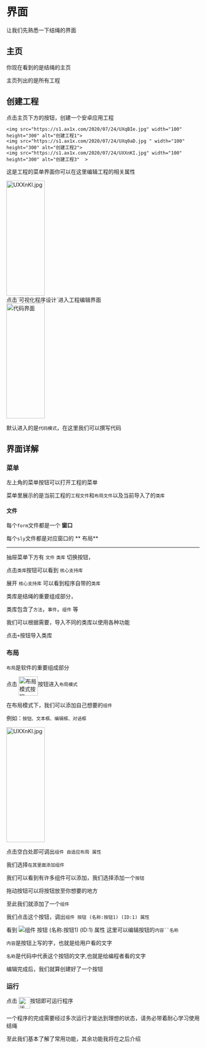 # 界面

让我们先熟悉一下结绳的界面

## 主页

你现在看到的是结绳的主页

主页列出的是所有工程

## 创建工程

点击主页下方的按钮，创建一个安卓应用工程

    <img src="https://s1.ax1x.com/2020/07/24/UXqBIe.jpg" width="100" height="300" alt="创建工程1">
    <img src="https://s1.ax1x.com/2020/07/24/UXq0aD.jpg " width="100" height="300" alt="创建工程2">
    <img src="https://s1.ax1x.com/2020/07/24/UXXnKI.jpg" width="100" height="300" alt="创建工程3"  >


这是工程的菜单界面你可以在这里编辑工程的相关属性

<img src="https://s1.ax1x.com/2020/07/24/UXjHtU.jpg" width="100" height="300" alt="UXXnKI.jpg" >

<br/>
点击`可视化程序设计`进入工程编辑界面
<br/>
<img src="https://s1.ax1x.com/2020/07/24/UXRy2F.jpg" width="100" height="300" alt="代码界面">

默认进入的是`代码模式`，在这里我们可以撰写代码

## 界面详解

### 菜单

左上角的菜单按钮可以打开工程的菜单

菜单里展示的是当前工程的`工程文件`和`布局文件`以及当前导入了的`类库`

#### 文件


每个`form`文件都是一个 **窗口**

每个`sly`文件都是对应窗口的 ** 布局**

***
抽屉菜单下方有 `文件`  `类库` 切换按钮，

点击`类库`按钮可以看到 `核心支持库`

展开 `核心支持库` 可以看到程序自带的`类库`

类库是结绳的重要组成部分，

类库包含了`方法`，`事件`，`组件` 等

我们可以根据需要，导入不同的类库以使用各种功能

点击`+`按钮导入类库

### 布局

`布局`是软件的重要组成部分

点击  <img src="https://s1.ax1x.com/2020/07/24/UjVKL8.jpg" width="50" height="50" align="middle" alt="布局模式按钮"  >按钮进入`布局模式`

在布局模式下，我们可以添加自己想要的`组件`

例如：`按钮、文本框、编辑框、对话框`

  <img src="https://s1.ax1x.com/2020/07/24/UjejiQ.jpg" width="100" height="300" alt="UXXnKI.jpg" align="middle" >

点击空白处即可调出`组件 自适应布局 属性`

我们选择`在其里面添加组件`

我们可以看到有许多组件可以添加，我们选择添加一个`按钮`

拖动按钮可以将按钮放至你想要的地方

至此我们就添加了一个`组件`

我们点击这个按钮，调出`组件 按钮 (名称:按钮1) (ID:1) 属性`

看到
![组件 按钮 (名称:按钮1) (ID:1) 属性](https://s1.ax1x.com/2020/07/24/UjnKpj.jpg)
这里可以编辑按钮的`内容``名称`

`内容`是按钮上写的字，也就是给用户看的文字

`名称`是代码中代表这个按钮的文字,也就是给编程者看的文字

编辑完成后，我们就算创建好了一个按钮

### 运行

点击  <img src="https://s1.ax1x.com/2020/07/24/UjM8Bt.jpg" width="30" height="30" alt="运行按钮" align="middle" >按钮即可运行程序

一个程序的完成需要经过多次运行才能达到理想的状态，请务必带着耐心学习使用结绳

至此我们基本了解了常用功能，其余功能我将在之后介绍











<br/>

<br/>







